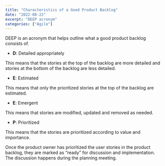 ```yaml
---
title: "Characteristics of a Good Product Backlog"
date: "2022-08-22"
excerpt: "DEEP acronym"
categories: ["Agile"]
---
```


DEEP is an acronym that helps outline what a good product backlog consists of.

- **D**: Detailed appropriately

This means that the stories at the top of the backlog are more detailed and stories at the bottom of the backlog are less detailed.

- **E**: Estimated

This means that only the prioritized stories at the top of the backlog are estimated.

- **E**: Emergent

This means that stories are modified, updated and removed as needed.

- **P**: Prioritized

This means that the stories are prioritized according to value and importance.

Once the product owner has prioritized the user stories in the product backlog, they are marked as “ready” for discussion and implementation. The discussion happens during the planning meeting.
